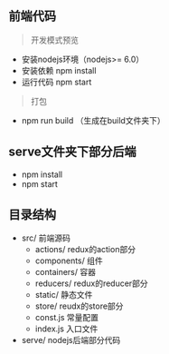 ## 前端代码

> 开发模式预览
- 安装nodejs环境（nodejs>= 6.0）
- 安装依赖 npm install
- 运行代码 npm start

> 打包
- npm run build （生成在build文件夹下）

## serve文件夹下部分后端 
- npm install
- npm start

## 目录结构
- src/ 前端源码
    - actions/ redux的action部分
    - components/ 组件
    - containers/ 容器
    - reducers/ redux的reducer部分
    - static/   静态文件
    - store/ reudx的store部分
    - const.js 常量配置
    - index.js 入口文件
- serve/ nodejs后端部分代码